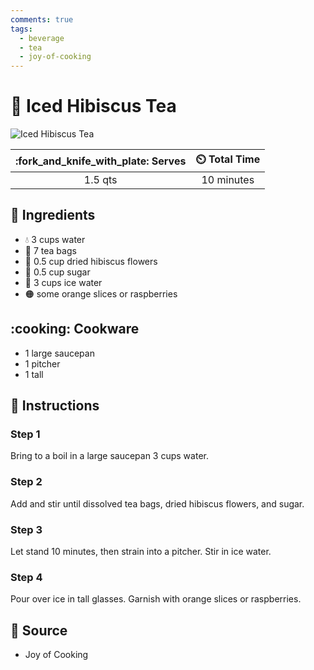 ```yaml
---
comments: true
tags:
  - beverage
  - tea
  - joy-of-cooking 
---
```

# :hibiscus: Iced Hibiscus Tea

![Iced Hibiscus Tea](../assets/images/iced-hibiscus-tea.jpg)

| :fork_and_knife_with_plate: Serves | :timer_clock: Total Time |
|:----------------------------------:|:-----------------------: |
| 1.5 qts | 10 minutes |

## :salt: Ingredients

- :droplet: 3 cups water
- :tropical_drink: 7 tea bags
- :hibiscus: 0.5 cup dried hibiscus flowers
- :candy: 0.5 cup sugar
- :ice_cube: 3 cups ice water
- :orange_circle: some orange slices or raspberries

## :cooking: Cookware

- 1 large saucepan
- 1 pitcher
- 1 tall

## :pencil: Instructions

### Step 1

Bring to a boil in a large saucepan 3 cups water.

### Step 2

Add and stir until dissolved tea bags, dried hibiscus flowers, and sugar.

### Step 3

Let stand 10 minutes, then strain into a pitcher. Stir in ice water.

### Step 4

Pour over ice in tall glasses. Garnish with orange slices or raspberries.

## :link: Source

- Joy of Cooking
